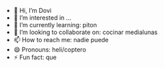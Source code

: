 - 👋 Hi, I’m Dovi
- 👀 I’m interested in ...
- 🌱 I’m currently learning: piton
- 💞️ I’m looking to collaborate on: cocinar medialunas
- 📫 How to reach me: nadie puede
- 😄 Pronouns: heli/coptero
- ⚡ Fun fact: que

<!---
Doviiixd/Doviiixd is a ✨ special ✨ repository because its `README.md` (this file) appears on your GitHub profile.
You can click the Preview link to take a look at your changes.
--->
